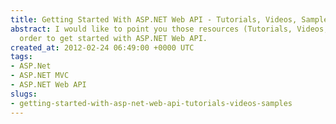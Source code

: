 ```yaml
---
title: Getting Started With ASP.NET Web API - Tutorials, Videos, Samples
abstract: I would like to point you those resources (Tutorials, Videos, Samples) in
  order to get started with ASP.NET Web API.
created_at: 2012-02-24 06:49:00 +0000 UTC
tags:
- ASP.Net
- ASP.NET MVC
- ASP.NET Web API
slugs:
- getting-started-with-asp-net-web-api-tutorials-videos-samples
---
```

